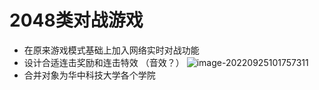 #  2048类对战游戏

* 在原来游戏模式基础上加入网络实时对战功能
* 设计合适连击奖励和连击特效                （音效？）                                                                                               ![image-20220925101757311](C:\Users\Mr\AppData\Roaming\Typora\typora-user-images\image-20220925101757311.png)
* 合并对象为华中科技大学各个学院